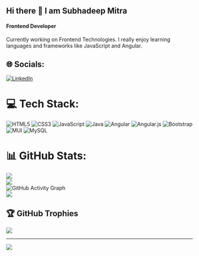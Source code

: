 ## Hi there 👋 I am Subhadeep Mitra
#### Frontend Developer
Currently working on Frontend Technologies. I really enjoy learning languages and frameworks like JavaScript and Angular.


## 🌐 Socials:
[![LinkedIn](https://img.shields.io/badge/LinkedIn-%230077B5.svg?logo=linkedin&logoColor=white)](https://linkedin.com/in/https://www.linkedin.com/in/subhadeep-mitra/) 

# 💻 Tech Stack:
![HTML5](https://img.shields.io/badge/html5-%23E34F26.svg?style=flat&logo=html5&logoColor=white) ![CSS3](https://img.shields.io/badge/css3-%231572B6.svg?style=flat&logo=css3&logoColor=white) ![JavaScript](https://img.shields.io/badge/javascript-%23323330.svg?style=flat&logo=javascript&logoColor=%23F7DF1E) ![Java](https://img.shields.io/badge/java-%23ED8B00.svg?style=flat&logo=java&logoColor=white) ![Angular](https://img.shields.io/badge/angular-%23DD0031.svg?style=flat&logo=angular&logoColor=white) ![Angular.js](https://img.shields.io/badge/angular.js-%23E23237.svg?style=flat&logo=angularjs&logoColor=white) ![Bootstrap](https://img.shields.io/badge/bootstrap-%23563D7C.svg?style=flat&logo=bootstrap&logoColor=white) ![MUI](https://img.shields.io/badge/MUI-%230081CB.svg?style=flat&logo=material-ui&logoColor=white) ![MySQL](https://img.shields.io/badge/mysql-%2300f.svg?style=flat&logo=mysql&logoColor=white)
# 📊 GitHub Stats: 
![](https://github-readme-stats.vercel.app/api?username=imsubho&theme=merko&hide_border=true&include_all_commits=true&count_private=true)<br/>
![](https://github-readme-streak-stats.herokuapp.com/?user=imsubho&theme=merko&hide_border=true)<br/>
![GitHub Activity Graph](https://activity-graph.herokuapp.com/graph?username=imsubho&theme=merko&hide_border=true)<br/> 
![](https://github-readme-stats.vercel.app/api/top-langs/?username=imsubho&theme=merko&hide_border=true&include_all_commits=true&count_private=true&layout=compact)

## 🏆 GitHub Trophies
![](https://github-profile-trophy.vercel.app/?username=imsubho&theme=discord&no-frame=true&no-bg=true&margin-w=4)

---
[![](https://visitcount.itsvg.in/api?id=imsubho&icon=5&color=5)](https://visitcount.itsvg.in)

<!-- Proudly created with GPRM ( https://gprm.itsvg.in ) -->

